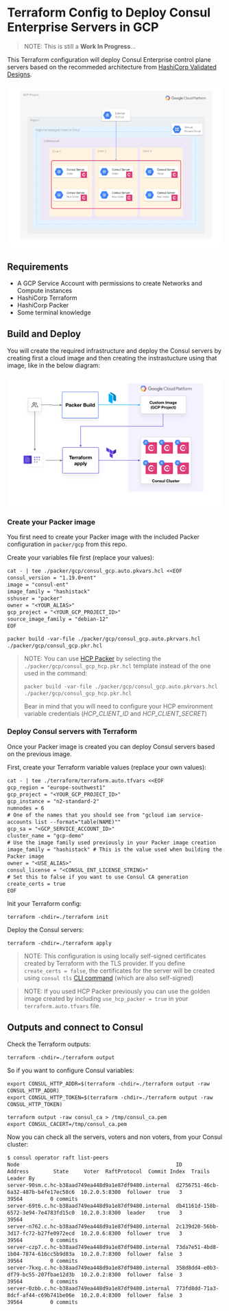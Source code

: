 # Terraform Config to Deploy Consul Enterprise Servers in GCP

> NOTE: This is still a **Work In Progress**...

This Terraform configuration will deploy Consul Enterprise control plane servers based on the recommeded architecture from [HashiCorp Validated Designs](https://developer.hashicorp.com/validated-designs/consul-solution-design-guides-consul-enterprise-self-hosted/consul-on-aws-ec2).

![Consul Ent in GCP](./docs/Consul-GCP-servers.png)

## Requirements

* A GCP Service Account with permissions to create Networks and Compute instances
* HashiCorp Terraform
* HashiCorp Packer
* Some terminal knowledge

## Build and Deploy
You will create the required infrastructure and deploy the Consul servers by creating first a cloud image and then creating the instrastucture using that image, like in the below diagram:

![Build and deploy](./docs/Terraform-ConsulDeploy(GCP).png)

### Create your Packer image

You first need to create your Packer image with the included Packer configuration in `packer/gcp` from this repo.

Create your variables file first (replace your values):

```
cat - | tee ./packer/gcp/consul_gcp.auto.pkvars.hcl <<EOF
consul_version = "1.19.0+ent"
image = "consul-ent"
image_family = "hashistack"
sshuser = "packer"
owner = "<YOUR_ALIAS>"
gcp_project = "<YOUR_GCP_PROJECT_ID>"
source_image_family = "debian-12"
EOF
```


```
packer build -var-file ./packer/gcp/consul_gcp.auto.pkrvars.hcl ./packer/gcp/consul_gcp.pkr.hcl
```

> NOTE: You can use [HCP Packer](https://developer.hashicorp.com/hcp/docs/packer) by selecting the `./packer/gcp/consul_gcp_hcp.pkr.hcl` template instead of the one used in the command:
> ```
> packer build -var-file ./packer/gcp/consul_gcp.auto.pkrvars.hcl ./packer/gcp/consul_gcp_hcp.pkr.hcl
> ```
>
> Bear in mind that you will need to configure your HCP environment variable credentials (*HCP_CLIENT_ID* and *HCP_CLIENT_SECRET*)

### Deploy Consul servers with Terraform

Once your Packer image is created you can deploy Consul servers based on the previous image.

First, create your Terraform variable values (replace your own values):
```
cat - | tee ./terraform/terraform.auto.tfvars <<EOF
gcp_region = "europe-southwest1"
gcp_project = "<YOUR_GCP_PROJECT_ID>"
gcp_instance = "n2-standard-2"
numnodes = 6
# One of the names that you should see from "gcloud iam service-accounts list --format="table(NAME)""
gcp_sa = "<GCP_SERVICE_ACCOUNT_ID>"
cluster_name = "gcp-demo"
# Use the image family used previously in your Packer image creation
image_family = "hashistack" # This is the value used when building the Packer image
owner = "<USE_ALIAS>"
consul_license = "<CONSUL_ENT_LICENSE_STRING>"
# Set this to false if you want to use Consul CA generation
create_certs = true
EOF
```

Init your Terraform config:
```
terraform -chdir=./terraform init
```

Deploy the Consul servers:
```
terraform -chdir=./terraform apply
```

> NOTE: This configuration is using locally self-signed certificates created by Terraform with the TLS provider. If you define `create_certs = false`, the certificates for the server will be created using `consul tls` [CLI command](https://developer.hashicorp.com/consul/commands/tls) (which are also self-signed)

> NOTE: If you used HCP Packer previously you can use the golden image created by including `use_hcp_packer = true` in your `terraform.auto.tfvars` file.


## Outputs and connect to Consul

Check the Terraform outputs:
```
terraform -chdir=./terraform output
```

So if you want to configure Consul variables:
```
export CONSUL_HTTP_ADDR=$(terraform -chdir=./terraform output -raw CONSUL_HTTP_ADDR)
export CONSUL_HTTP_TOKEN=$(terraform -chdir=./terraform output -raw CONSUL_HTTP_TOKEN)
```

```
terraform output -raw consul_ca > /tmp/consul_ca.pem
export CONSUL_CACERT=/tmp/consul_ca.pem
```

Now you can check all the servers, voters and non voters, from your Consul cluster:
```
$ consul operator raft list-peers
Node                                                   ID                                    Address        State     Voter  RaftProtocol  Commit Index  Trails Leader By
server-90sm.c.hc-b38aad749ea448d9a1e87df9480.internal  d2756751-46cb-6a32-487b-b4fe17ec58c6  10.2.0.5:8300  follower  true   3             39564         0 commits
server-69t6.c.hc-b38aad749ea448d9a1e87df9480.internal  db41161d-158b-6572-3e94-7e4783fd15c0  10.2.0.3:8300  leader    true   3             39564         -
server-n762.c.hc-b38aad749ea448d9a1e87df9480.internal  2c139d20-56bb-3d17-fc72-b27fe0972ecd  10.2.0.6:8300  follower  true   3             39564         0 commits
server-czp7.c.hc-b38aad749ea448d9a1e87df9480.internal  73da7e51-4bd8-1b04-7874-616cc5b9d83a  10.2.0.7:8300  follower  false  3             39564         0 commits
server-7kxg.c.hc-b38aad749ea448d9a1e87df9480.internal  358d8dd4-e0b3-df79-bc55-207fbae12d3b  10.2.0.2:8300  follower  false  3             39564         0 commits
server-0zbb.c.hc-b38aad749ea448d9a1e87df9480.internal  773fd8dd-71a3-8dcf-af44-c69b741be06e  10.2.0.4:8300  follower  false  3             39564         0 commits
```



